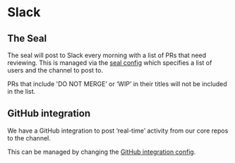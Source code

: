 # Slack

## The Seal

The seal will post to Slack every morning with a list of PRs that need
reviewing. This is managed via the [seal config] which specifies a list of users
and the channel to post to.

PRs that include 'DO NOT MERGE’ or ‘WIP’ in their titles will not be included in
the list.

## GitHub integration

We have a GitHub integration to post ‘real-time’ activity from our core repos to
the channel.

This can be managed by changing the [GitHub integration config].


[seal config]: https://github.com/binaryberry/seal/blob/master/config/alphagov.yml
[GitHub integration config]: https://govuk.slack.com/services/B323V30AK
